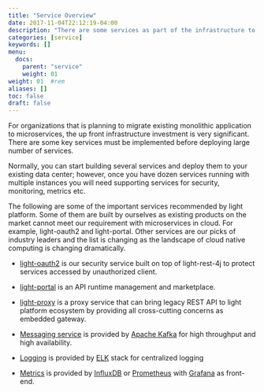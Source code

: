 ```yaml
---
title: "Service Overview"
date: 2017-11-04T22:12:19-04:00
description: "There are some services as part of the infrastructure to support microservices"
categories: [service]
keywords: []
menu:
  docs:
    parent: "service"
    weight: 01
weight: 01	#rem
aliases: []
toc: false
draft: false
---
```


For organizations that is planning to migrate existing monolithic application to
microservices, the up front infrastructure investment is very significant. There
are some key services must be implemented before deploying large number of services.

Normally, you can start building several services and deploy them to your existing
data center; however, once you have dozen services running with multiple instances
you will need supporting services for security, monitoring, metrics etc.

The following are some of the important services recommended by light platform. Some
of them are built by ourselves as existing products on the market cannot meet our
requirement with microservices in cloud. For example, light-oauth2 and light-portal.
Other services are our picks of industry leaders and the list is changing as the
landscape of cloud native computing is changing dramatically. 

* [light-oauth2][] is our security service built on top of light-rest-4j to protect
services accessed by unauthorized client.

* [light-portal][] is an API runtime management and marketplace.

* [light-proxy][] is a proxy service that can bring legacy REST API to light platform
ecosystem by providing all cross-cutting concerns as embedded gateway.

* [Messaging service][] is provided by [Apache Kafka][] for high throughput and high
availability. 

* [Logging][] is provided by [ELK][] stack for centralized logging

* [Metrics][] is provided by [InfluxDB][] or [Prometheus][] with [Grafana][] as front-end.

[light-oauth2]: /service/oauth/
[light-proxy]: /service/proxy/
[light-portal]: /service/portal/
[Messaging service]: /service/messaging/
[Apache Kafka]: https://kafka.apache.org/
[Logging]: /service/logging/
[ELK]: https://www.elastic.co/webinars/introduction-elk-stack
[Metrics]: /service/metrics/
[InfluxDB]: https://www.influxdata.com/
[Prometheus]: https://prometheus.io/
[Grafana]: https://grafana.com/




  
  

